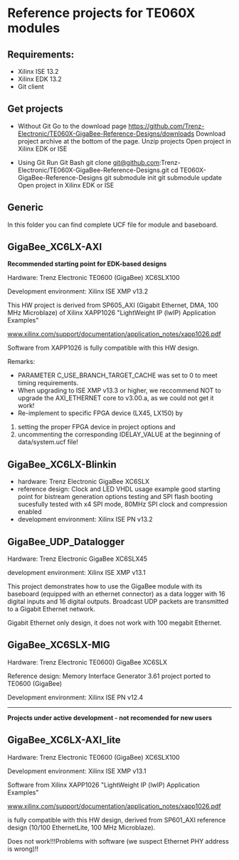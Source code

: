 # Reference projects for TE060X modules 
## Requirements: 
* Xilinx ISE 13.2 
* Xilinx EDK 13.2
* Git client

## Get projects
* Without Git
Go to the download page 
https://github.com/Trenz-Electronic/TE060X-GigaBee-Reference-Designs/downloads
Download project archive at the bottom of the page.
Unzip projects
Open project in Xilinx EDK or ISE

* Using Git
Run Git Bash
git clone git@github.com:Trenz-Electronic/TE060X-GigaBee-Reference-Designs.git
cd TE060X-GigaBee-Reference-Designs
git submodule init
git submodule update
Open project in Xilinx EDK or ISE

## Generic

In this folder you can find complete UCF file for module and baseboard.


## GigaBee_XC6LX-AXI 
**﻿Recommended starting point for EDK-based designs**  

Hardware: Trenz Electronic TE0600 (GigaBee) XC6SLX100

Development environment: Xilinx ISE XMP v13.2

This HW project is derived from SP605_AXI (Gigabit Ethernet, DMA, 100 MHz Microblaze) of Xilinx XAPP1026 "LightWeight IP (lwIP) Application Examples"

www.xilinx.com/support/documentation/application_notes/xapp1026.pdf

Software from XAPP1026 is fully compatible with this HW design.

Remarks:

+ PARAMETER C_USE_BRANCH_TARGET_CACHE was set to 0 to meet timing requirements.
+ When upgrading to ISE XMP v13.3 or higher, we reccommend NOT to upgrade the AXI_ETHERNET core to v3.00.a, as we could not get it work!
+ Re-implement to specific FPGA device (LX45, LX150) by

1. setting the proper FPGA device in project options and
2. uncommenting the corresponding IDELAY_VALUE at the beginning of data/system.ucf file!



## GigaBee_XC6LX-Blinkin 
* hardware: Trenz Electronic GigaBee XC6SLX
* reference design: Clock and LED VHDL usage example
    good starting point for bistream generation options testing and SPI flash 
	booting sucesfully tested with x4 SPI mode, 80MHz SPI clock and compression 
	enabled
* development environment: Xilinx ISE PN v13.2


## GigaBee_UDP_Datalogger
Hardware: Trenz Electronic GigaBee XC6SLX45

development environment: Xilinx ISE XMP v13.1

This project demonstrates how to use the GigaBee module with its baseboard (equipped with an ethernet connector) as a data logger with 16 digital inputs and 16 digital outputs. Broadcast UDP packets are transmitted to a Gigabit Ethernet network.

Gigabit Ethernet only design, it does not work with 100 megabit Ethernet.


## GigaBee_XC6SLX-MIG
Hardware: Trenz Electronic TE0600) GigaBee XC6SLX

Reference design: Memory Interface Generator 3.61 project ported to TE0600 (GigaBee)

Development environment: Xilinx ISE PN v12.4

- - - 
**Projects under active development - not recomended for new users**


## GigaBee_XC6LX-AXI_lite 

Hardware: Trenz Electronic TE0600 (GigaBee) XC6SLX100

Development environment: Xilinx ISE XMP v13.1

Software from Xilinx XAPP1026 "LightWeight IP (lwIP) Application Examples"

www.xilinx.com/support/documentation/application_notes/xapp1026.pdf

is fully compatible with this HW design, derived from SP601_AXI reference design (10/100 EthernetLite, 100 MHz Microblaze).

Does not work!!!Problems with software (we suspect Ethernet PHY address is wrong)!!
